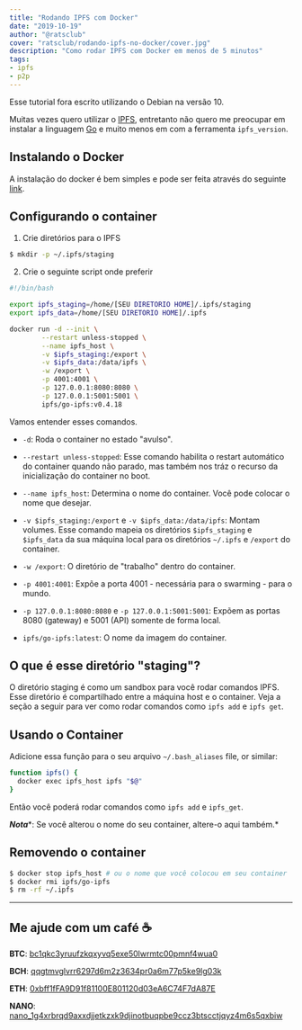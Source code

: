 ```yaml
---
title: "Rodando IPFS com Docker"
date: "2019-10-19"
author: "@ratsclub"
cover: "ratsclub/rodando-ipfs-no-docker/cover.jpg"
description: "Como rodar IPFS com Docker em menos de 5 minutos"
tags:
- ipfs
- p2p
---
```


Esse tutorial fora escrito utilizando o Debian na versão 10.

Muitas vezes quero utilizar o [IPFS](https://ipfs.io/ipns/ipfs.io/), entretanto não quero me preocupar em instalar a linguagem [Go](https://golang.org/) e muito menos em com a ferramenta ``ipfs_version``.

## Instalando o Docker

A instalação do docker é bem simples e pode ser feita através do seguinte [link](https://docs.docker.com/install/linux/docker-ce/debian/).

## Configurando o container

1. Crie diretórios para o IPFS
```bash
$ mkdir -p ~/.ipfs/staging
```

2. Crie o seguinte script onde preferir
```bash
#!/bin/bash

export ipfs_staging=/home/[SEU DIRETORIO HOME]/.ipfs/staging
export ipfs_data=/home/[SEU DIRETORIO HOME]/.ipfs

docker run -d --init \
        --restart unless-stopped \
        --name ipfs_host \
        -v $ipfs_staging:/export \
        -v $ipfs_data:/data/ipfs \
        -w /export \
        -p 4001:4001 \
        -p 127.0.0.1:8080:8080 \
        -p 127.0.0.1:5001:5001 \
        ipfs/go-ipfs:v0.4.18
```
Vamos entender esses comandos.

- ``-d``: Roda o container no estado "avulso".

- ``--restart unless-stopped``: Esse comando habilita o restart automático do container quando não parado, mas também nos tráz o recurso da inicialização do container no boot.

- ``--name ipfs_host``: Determina o nome do container. Você pode colocar o nome que desejar.

- ``-v $ipfs_staging:/export`` e ``-v $ipfs_data:/data/ipfs``: Montam volumes. Esse comando mapeia os diretórios ``$ipfs_staging`` e ``$ipfs_data`` da sua máquina local para os diretórios ``~/.ipfs`` e ``/export`` do container.

- ``-w /export``: O diretório de "trabalho" dentro do container.

- ``-p 4001:4001``: Expõe a porta 4001 - necessária para o swarming - para o mundo.

- ``-p 127.0.0.1:8080:8080`` e ``-p 127.0.0.1:5001:5001``: Expõem as portas 8080 (gateway) e 5001 (API) somente de forma local.

- ``ipfs/go-ipfs:latest``: O nome da imagem do container.

## O que é esse diretório "staging"?

O diretório staging é como um sandbox para você rodar comandos IPFS. Esse diretório é compartilhado entre a máquina host e o container. Veja a seção a seguir para ver como rodar comandos como ``ipfs add`` e ``ipfs get``.

## Usando o Container

Adicione essa função para o seu arquivo ``~/.bash_aliases`` file, or similar:

```bash
function ipfs() {
  docker exec ipfs_host ipfs "$@"
}
```
Então você poderá rodar comandos como ``ipfs add`` e ``ipfs_get``.

***Nota****: Se você alterou o nome do seu container, altere-o aqui também.*

## Removendo o container

```bash
$ docker stop ipfs_host # ou o nome que você colocou em seu container
$ docker rmi ipfs/go-ipfs
$ rm -rf ~/.ipfs
```

---

## Me ajude com um café ☕

**BTC**: [bc1qkc3yruufzkqxyvq5exe50lwrmtc00pmnf4wua0](bitcoin:bc1qkc3yruufzkqxyvq5exe50lwrmtc00pmnf4wua0)

**BCH**: [qqgtmvglvrr6297d6m2z3634pr0a6m77p5ke9lg03k](bitcoincash:qqgtmvglvrr6297d6m2z3634pr0a6m77p5ke9lg03k)

**ETH**: [0xbff1fFA9D91f81100E801120d03eA6C74F7dA87E](ethereum:0xbff1fFA9D91f81100E801120d03eA6C74F7dA87E)

**NANO**: [nano_1g4xrbrqd9axxdjjetkzxk9djinotbuqpbe9ccz3btscctjqyz4m6s5qxbiw](nano:nano_1g4xrbrqd9axxdjjetkzxk9djinotbuqpbe9ccz3btscctjqyz4m6s5qxbiw)